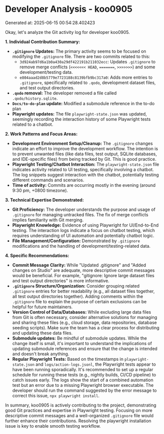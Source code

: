 # Developer Analysis - koo0905
Generated at: 2025-06-15 00:54:28.402423

Okay, let's analyze the Git activity log for developer koo0905.

**1. Individual Contribution Summary:**

*   **`.gitignore` Updates:**  The primary activity seems to be focused on modifying the `.gitignore` file. There are two commits related to this:
    *   `3d924ab97d6a1b0a430a29df422191b211032ecc`: Updates `.gitignore` to remove merge conflicts (`<<<<<<< HEAD`, `=======`, `>>>>>>>`) and some development/testing data.
    *   `e804aaad2d8b5779e7723188c8139bfb9bc317a0`:  Adds more entries to `.gitignore`, specifically related to `.qodo`,  development dataset files, and test output directories.
*   **`.qodo` removal:** The developer removed a file called `.qodo/history.sqlite`.
*   **`Docs/to-do-plan` update:** Modified a submodule reference in the to-do plan
*   **Playwright updates:** The file `playwright-state.json` was updated, seemingly recording the interaction history of some Playwright tests related to a chatbot.

**2. Work Patterns and Focus Areas:**

*   **Development Environment Setup/Cleanup:** The `.gitignore` changes indicate an effort to improve the development workflow.  The intention is to prevent unwanted files (like data files, test output, SQLite databases, and IDE-specific files) from being tracked by Git. This is good practice.
*   **Playwright Testing/Chatbot Interaction:** The `playwright-state.json` file indicates activity related to UI testing, specifically involving a chatbot. The log snippets suggest interaction with the chatbot, potentially testing different commands and scenarios.
*   **Time of activity:** Commits are occurring mostly in the evening (around 9:30 pm, +0800 timezone).

**3. Technical Expertise Demonstrated:**

*   **Git Proficiency:**  The developer understands the purpose and usage of `.gitignore` for managing untracked files. The fix of merge conflicts implies familiarity with Git merging.
*   **Playwright Knowledge:** Evidence of using Playwright for UI/End-to-End testing. The interaction logs indicate a focus on chatbot testing, which requires understanding of UI automation and potentially chatbot logic.
*   **File Management/Configuration:** Demonstrated by `.gitignore` modifications and the handling of development/testing-related data.

**4. Specific Recommendations:**

*   **Commit Message Clarity:** While "Updated .gitignore" and "Added changes on Studio" are adequate, more descriptive commit messages would be beneficial. For example, "gitignore: Ignore large dataset files and test output directories" is more informative.
*   **`.gitignore` Structure/Organization:**  Consider grouping related `.gitignore` entries for better readability (e.g., all dataset files together, all test output directories together).  Adding comments within the `.gitignore` file to explain the purpose of certain exclusions can be helpful for future maintainers.
*   **Version Control of Data/Databases:** While excluding large data files from Git is often necessary, consider alternative solutions for managing and sharing these files (e.g., cloud storage, data repositories, database seeding scripts).  Make sure the team has a clear process for distributing and updating these data files.
*   **Submodule updates:** Be mindful of submodule updates. While the change itself is small, it's important to understand the implications of updating submodule references and ensure that the change is intended and doesn't break anything.
*   **Regular Playwright Tests:**  Based on the timestamps in `playwright-state.json` and `logs/action-logs.jsonl`, the Playwright tests appear to have been running sporadically.  It's recommended to set up a regular schedule for running these tests (e.g., nightly builds, CI/CD pipeline) to catch issues early.  The logs show the start of a combined automation test but an error due to a missing Playwright browser executable. The developer should run the command suggested by the error message to correct this issue, `npx playwright install`.

In summary, koo0905 is actively contributing to the project, demonstrating good Git practices and expertise in Playwright testing.  Focusing on more descriptive commit messages and a well-organized `.gitignore` file would further enhance their contributions. Resolving the playwright installation issue is key to enable smooth testing workflow.
